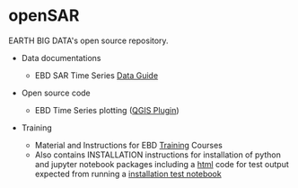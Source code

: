 # openSAR
EARTH BIG DATA's open source repository. 

* Data documentations
  * EBD SAR Time Series [Data Guide](doc/EBD_DataGuide.md)

* Open source code
  * EBD Time Series plotting ([QGIS Plugin](QGIS/plugins/Timeseries_vrt))

* Training
  * Material and Instructions for EBD [Training](training) Courses
  * Also contains INSTALLATION instructions for installation of python and jupyter notebook packages including a [html](training/html/InstallationTest.html) code for test output expected from running a [installation test notebook](training/notebooks/InstallationTest.ipynb)
